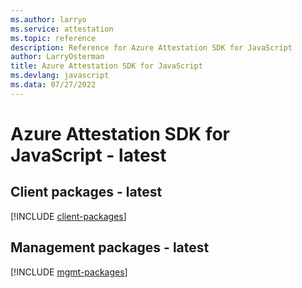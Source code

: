 ```yaml
---
ms.author: larryo
ms.service: attestation
ms.topic: reference
description: Reference for Azure Attestation SDK for JavaScript
author: LarryOsterman
title: Azure Attestation SDK for JavaScript
ms.devlang: javascript
ms.data: 07/27/2022
---
```

# Azure Attestation SDK for JavaScript - latest

## Client packages - latest
[!INCLUDE [client-packages](attestation-client-index.md)]
## Management packages - latest
[!INCLUDE [mgmt-packages](attestation-mgmt-index.md)]